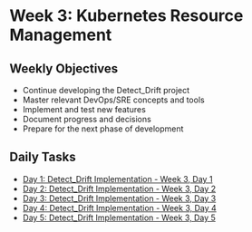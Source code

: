 # Week 3: Kubernetes Resource Management

## Weekly Objectives

- Continue developing the Detect_Drift project
- Master relevant DevOps/SRE concepts and tools
- Implement and test new features
- Document progress and decisions
- Prepare for the next phase of development

## Daily Tasks

- [Day 1: Detect_Drift Implementation - Week 3, Day 1](day-1.md)
- [Day 2: Detect_Drift Implementation - Week 3, Day 2](day-2.md)
- [Day 3: Detect_Drift Implementation - Week 3, Day 3](day-3.md)
- [Day 4: Detect_Drift Implementation - Week 3, Day 4](day-4.md)
- [Day 5: Detect_Drift Implementation - Week 3, Day 5](day-5.md)
